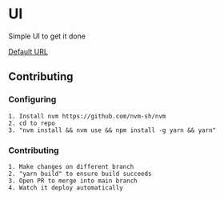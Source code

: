 # UI

Simple UI to get it done

[Default URL](https://www.mentormountain.ca)

## Contributing

### Configuring

```
1. Install nvm https://github.com/nvm-sh/nvm
2. cd to repo
3. "nvm install && nvm use && npm install -g yarn && yarn"
```

### Contributing

```
1. Make changes on different branch
2. "yarn build" to ensure build succeeds
3. Open PR to merge into main branch
4. Watch it deploy automatically
```
